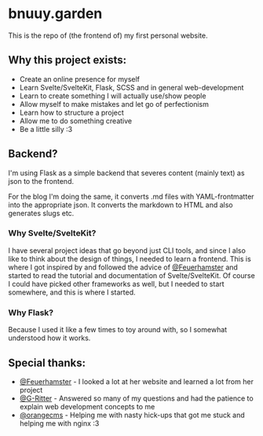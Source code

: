 # bnuuy.garden

This is the repo of (the frontend of) my first personal website. 

## Why this project exists:
* Create an online presence for myself
* Learn Svelte/SvelteKit, Flask, SCSS and in general web-development
* Learn to create something I will actually use/show people
* Allow myself to make mistakes and let go of perfectionism
* Learn how to structure a project
* Allow me to do something creative
* Be a little silly :3

## Backend?

I'm using Flask as a simple backend that severes content (mainly text) as json to the frontend. 

For the blog I'm doing the same, it converts .md files with YAML-frontmatter into the appropriate json. It converts the markdown to HTML and also generates slugs etc. 

### Why Svelte/SvelteKit?

I have several project ideas that go beyond just CLI tools, and since I also like to think about the design of things, I needed to learn a frontend. This is where I got inspired by and followed the advice of [@Feuerhamster](https://lmke.dev/) and started to read the tutorial and documentation of Svelte/SvelteKit. Of course I could have picked other frameworks as well, but I needed to start somewhere, and this is where I started.  

### Why Flask?

Because I used it like a few times to toy around with, so I somewhat understood how it works.

## Special thanks:

* [@Feuerhamster](https://lmke.dev/) - I looked a lot at her website and learned a lot from her project
* [@G-Ritter](https://github.com/G-Ritter/) - Answered so many of my questions and had the patience to explain web development concepts to me
* [@orangecms](https://github.com/orangecms) - Helping me with nasty hick-ups that got me stuck and helping me with nginx :3
